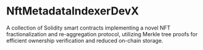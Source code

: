 # NftMetadataIndexerDevX
A collection of Solidity smart contracts implementing a novel NFT fractionalization and re-aggregation protocol, utilizing Merkle tree proofs for efficient ownership verification and reduced on-chain storage.
